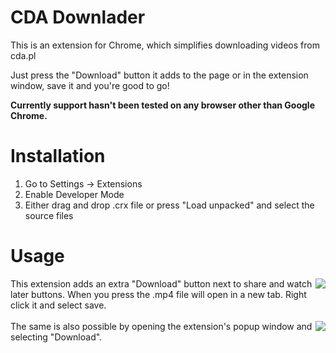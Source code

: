 # CDA Downlader
This is an extension for Chrome, which simplifies downloading videos from cda.pl

Just press the "Download" button it adds to the page or in the extension window, save it and you're good to go!

<b>Currently support hasn't been tested on any browser other than Google Chrome.</b>

# Installation
1. Go to Settings -> Extensions
2. Enable Developer Mode
3. Either drag and drop .crx file or press "Load unpacked" and select the source files

# Usage
<img align="right" src="https://github.com/NorbertCode/CDA-Downloader-Extension/assets/54719382/3a4f120c-55ed-4bb6-a3e9-9cd9e9b93934">
This extension adds an extra "Download" button next to share and watch later buttons. When you press the .mp4 file will open in a new tab. Right click it and select save.
<br><br>
<img align="right" src="https://github.com/NorbertCode/CDA-Downloader-Extension/assets/54719382/d1ec4edb-2b98-48d6-bcb4-178376f121a5">
The same is also possible by opening the extension's popup window and selecting "Download".
